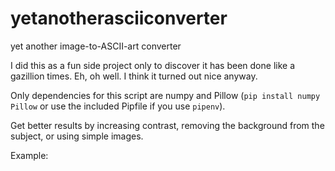 # yetanotherasciiconverter
yet another image-to-ASCII-art converter

I did this as a fun side project only to discover it has been done like a gazillion times. Eh, oh well. I think it turned out nice anyway.

Only dependencies for this script are numpy and Pillow (`pip install numpy Pillow` or use the included Pipfile if you use `pipenv`).

Get better results by increasing contrast, removing the background from the subject, or using simple images.

Example:
